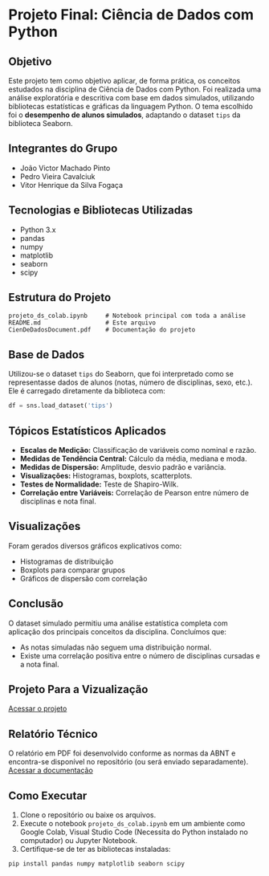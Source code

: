 #  Projeto Final: Ciência de Dados com Python

##  Objetivo
Este projeto tem como objetivo aplicar, de forma prática, os conceitos estudados na disciplina de Ciência de Dados com Python. Foi realizada uma análise exploratória e descritiva com base em dados simulados, utilizando bibliotecas estatísticas e gráficas da linguagem Python. O tema escolhido foi o **desempenho de alunos simulados**, adaptando o dataset `tips` da biblioteca Seaborn.

## Integrantes do Grupo

- João Victor Machado Pinto
- Pedro Vieira Cavalciuk
- Vitor Henrique da Silva Fogaça

##  Tecnologias e Bibliotecas Utilizadas
- Python 3.x
- pandas
- numpy
- matplotlib
- seaborn
- scipy

##  Estrutura do Projeto
```
projeto_ds_colab.ipynb     # Notebook principal com toda a análise
README.md                  # Este arquivo
CienDeDadosDocument.pdf    # Documentação do projeto         
```

##  Base de Dados
Utilizou-se o dataset `tips` do Seaborn, que foi interpretado como se representasse dados de alunos (notas, número de disciplinas, sexo, etc.). Ele é carregado diretamente da biblioteca com:
```python
df = sns.load_dataset('tips')
```

##  Tópicos Estatísticos Aplicados
- **Escalas de Medição:** Classificação de variáveis como nominal e razão.
- **Medidas de Tendência Central:** Cálculo da média, mediana e moda.
- **Medidas de Dispersão:** Amplitude, desvio padrão e variância.
- **Visualizações:** Histogramas, boxplots, scatterplots.
- **Testes de Normalidade:** Teste de Shapiro-Wilk.
- **Correlação entre Variáveis:** Correlação de Pearson entre número de disciplinas e nota final.

##  Visualizações
Foram gerados diversos gráficos explicativos como:
- Histogramas de distribuição
- Boxplots para comparar grupos
- Gráficos de dispersão com correlação

##  Conclusão
O dataset simulado permitiu uma análise estatística completa com aplicação dos principais conceitos da disciplina. Concluímos que:
- As notas simuladas não seguem uma distribuição normal.
- Existe uma correlação positiva entre o número de disciplinas cursadas e a nota final.

## Projeto Para a Vizualização
[Acessar o projeto](./projeto_ds_colab.ipynb)

##  Relatório Técnico
O relatório em PDF foi desenvolvido conforme as normas da ABNT e encontra-se disponível no repositório (ou será enviado separadamente).
[Acessar a documentação](./CienDeDadosDocument.pdf)

##  Como Executar
1. Clone o repositório ou baixe os arquivos.
2. Execute o notebook `projeto_ds_colab.ipynb` em um ambiente como Google Colab, Visual Studio Code (Necessita do Python instalado no computador) ou Jupyter Notebook.
3. Certifique-se de ter as bibliotecas instaladas:
```bash
pip install pandas numpy matplotlib seaborn scipy
```
